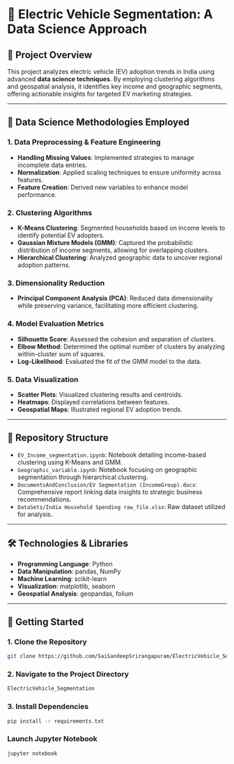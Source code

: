 # 🚗 Electric Vehicle Segmentation: A Data Science Approach

## 📌 Project Overview

This project analyzes electric vehicle (EV) adoption trends in India using advanced **data science techniques**. By employing clustering algorithms and geospatial analysis, it identifies key income and geographic segments, offering actionable insights for targeted EV marketing strategies.

---

## 🧠 Data Science Methodologies Employed

### 1. **Data Preprocessing & Feature Engineering**
- **Handling Missing Values**: Implemented strategies to manage incomplete data entries.
- **Normalization**: Applied scaling techniques to ensure uniformity across features.
- **Feature Creation**: Derived new variables to enhance model performance.

### 2. **Clustering Algorithms**
- **K-Means Clustering**: Segmented households based on income levels to identify potential EV adopters.
- **Gaussian Mixture Models (GMM)**: Captured the probabilistic distribution of income segments, allowing for overlapping clusters.
- **Hierarchical Clustering**: Analyzed geographic data to uncover regional adoption patterns.

### 3. **Dimensionality Reduction**
- **Principal Component Analysis (PCA)**: Reduced data dimensionality while preserving variance, facilitating more efficient clustering.

### 4. **Model Evaluation Metrics**
- **Silhouette Score**: Assessed the cohesion and separation of clusters.
- **Elbow Method**: Determined the optimal number of clusters by analyzing within-cluster sum of squares.
- **Log-Likelihood**: Evaluated the fit of the GMM model to the data.

### 5. **Data Visualization**
- **Scatter Plots**: Visualized clustering results and centroids.
- **Heatmaps**: Displayed correlations between features.
- **Geospatial Maps**: Illustrated regional EV adoption trends.

---

## 📁 Repository Structure

- `EV_Income_segmentation.ipynb`: Notebook detailing income-based clustering using K-Means and GMM.
- `Geographic_variable.ipynb`: Notebook focusing on geographic segmentation through hierarchical clustering.
- `DocumentsAndConclusion/EV Segmentation (IncomeGroup).docx`: Comprehensive report linking data insights to strategic business recommendations.
- `DataSets/India Household Spending raw_file.xlsx`: Raw dataset utilized for analysis.

---

## 🛠️ Technologies & Libraries

- **Programming Language**: Python
- **Data Manipulation**: pandas, NumPy
- **Machine Learning**: scikit-learn
- **Visualization**: matplotlib, seaborn
- **Geospatial Analysis**: geopandas, folium

---

## 🚀 Getting Started

### 1. Clone the Repository
```bash
git clone https://github.com/SaiSandeepSrirangapuram/ElectricVehicle_Segmentation.git
```
### 2. Navigate to the Project Directory
```bash
ElectricVehicle_Segmentation
```
### 3. Install Dependencies
```bash
pip install -r requirements.txt
```
### Launch Jupyter Notebook
```bash
jupyter notebook
```
